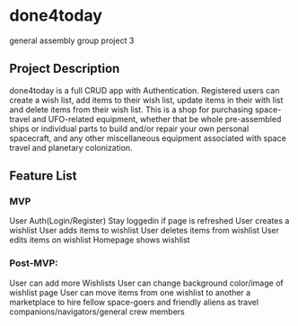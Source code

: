 # done4today
general assembly group project 3

## Project Description

done4today is a full CRUD app with Authentication. Registered users can create a wish list, add items to their wish list, update items in their with list and delete items from their wish list.
This is a shop for purchasing space-travel and UFO-related equipment, whether that be whole pre-assembled ships or individual parts to build and/or repair your own personal spacecraft, 
and any other miscellaneous equipment associated with space travel and planetary colonization.

## Feature List
### MVP

User Auth(Login/Register)
Stay loggedin if page is refreshed
User creates a wishlist
User adds items to wishlist
User deletes items from wishlist
User edits items on wishlist
Homepage shows wishlist

### Post-MVP:

User can add more Wishlists
User can change background color/image of wishlist page
User can move items from one wishlist to another
a marketplace to hire fellow space-goers and friendly aliens as travel companions/navigators/general crew members
